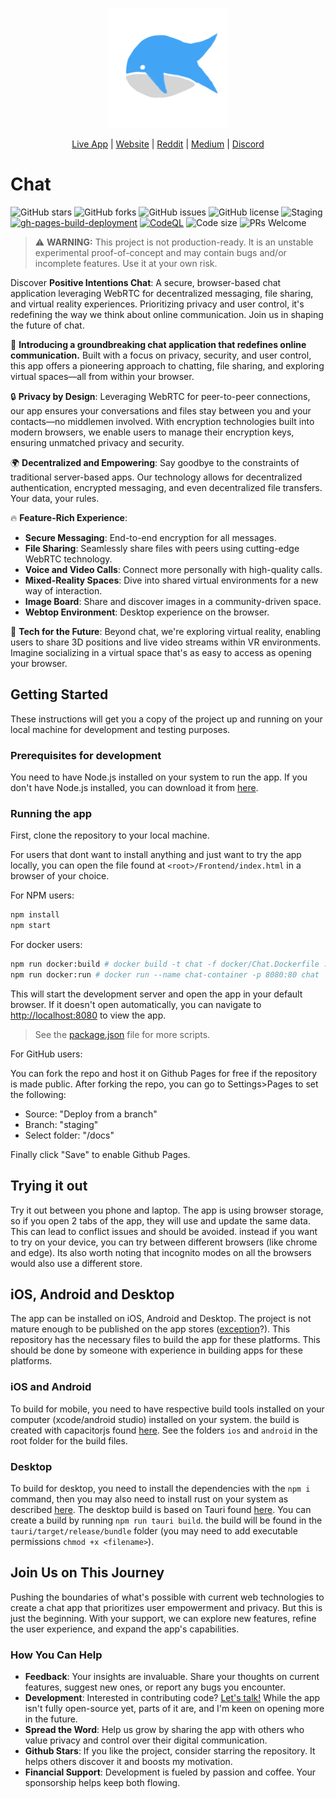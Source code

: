 

<p align="center">
  <img src="public/logo192.png" alt="App Logo" />
</p>

<div align="center">
  
[Live App](https://chat.positive-intentions.com) | [Website](https://positive-intentions.com) | [Reddit](https://www.reddit.com/r/positive_intentions) | [Medium](https://medium.com/@positive.intentions.com) | [Discord](https://discord.gg/unnQnR67nR)
</div>


# Chat

![GitHub stars](https://img.shields.io/github/stars/positive-intentions/chat?style=social) 
![GitHub forks](https://img.shields.io/github/forks/positive-intentions/chat?style=social) 
![GitHub issues](https://img.shields.io/github/issues/positive-intentions/chat) 
![GitHub license](https://img.shields.io/github/license/positive-intentions/chat) 
![Staging](https://github.com/positive-intentions/chat/actions/workflows/main_workflow.yaml/badge.svg) 
[![gh-pages-build-deployment](https://github.com/positive-intentions/chat/actions/workflows/pages/pages-build-deployment/badge.svg)](https://github.com/positive-intentions/chat/actions/workflows/pages/pages-build-deployment)
[![CodeQL](https://github.com/positive-intentions/chat/actions/workflows/codeql.yml/badge.svg)](https://github.com/positive-intentions/chat/actions/workflows/codeql.yml)
![Code size](https://img.shields.io/github/languages/code-size/positive-intentions/chat) 
![PRs Welcome](https://img.shields.io/badge/PRs-welcome-brightgreen.svg)

> ⚠️ **WARNING:** This project is not production-ready. It is an unstable experimental proof-of-concept and may contain bugs and/or incomplete features. Use it at your own risk.

Discover **Positive Intentions Chat**: A secure, browser-based chat application leveraging WebRTC for decentralized messaging, file sharing, and virtual reality experiences. Prioritizing privacy and user control, it's redefining the way we think about online communication. Join us in shaping the future of chat.


🚀 **Introducing a groundbreaking chat application that redefines online communication.** Built with a focus on privacy, security, and user control, this app offers a pioneering approach to chatting, file sharing, and exploring virtual spaces—all from within your browser.

🔒 **Privacy by Design**: Leveraging WebRTC for peer-to-peer connections, our app ensures your conversations and files stay between you and your contacts—no middlemen involved. With encryption technologies built into modern browsers, we enable users to manage their encryption keys, ensuring unmatched privacy and security.

🌍 **Decentralized and Empowering**: Say goodbye to the constraints of traditional server-based apps. Our technology allows for decentralized authentication, encrypted messaging, and even decentralized file transfers. Your data, your rules.

🔥 **Feature-Rich Experience**:
- **Secure Messaging**: End-to-end encryption for all messages.
- **File Sharing**: Seamlessly share files with peers using cutting-edge WebRTC technology.
- **Voice and Video Calls**: Connect more personally with high-quality calls.
- **Mixed-Reality Spaces**: Dive into shared virtual environments for a new way of interaction.
- **Image Board**: Share and discover images in a community-driven space.
- **Webtop Environment**: Desktop experience on the browser.

👾 **Tech for the Future**: Beyond chat, we're exploring virtual reality, enabling users to share 3D positions and live video streams within VR environments. Imagine socializing in a virtual space that's as easy to access as opening your browser.


## Getting Started

These instructions will get you a copy of the project up and running on your local machine for development and testing purposes.

### Prerequisites for development

You need to have Node.js installed on your system to run the app. If you don't have Node.js installed, you can download it from [here](https://nodejs.org/).

### Running the app

First, clone the repository to your local machine.

For users that dont want to install anything and just want to try the app locally, you can open the file found at `<root>/Frontend/index.html` in a browser of your choice. 

For NPM users:

```bash
npm install
npm start
```

For docker users:

```bash
npm run docker:build # docker build -t chat -f docker/Chat.Dockerfile . --no-cache
npm run docker:run # docker run --name chat-container -p 8080:80 chat
```

This will start the development server and open the app in your default browser. If it doesn't open automatically, you can navigate to [http://localhost:8080](http://localhost:8080) to view the app.

> See the [package.json](package.json) file for more scripts.

For GitHub users:

You can fork the repo and host it on Github Pages for free if the repository is made public. After forking the repo, you can go to Settings>Pages to set the following:
- Source: "Deploy from a branch"
- Branch: "staging"
- Select folder: "/docs"

Finally click "Save" to enable Github Pages.  

## Trying it out

Try it out between you phone and laptop. The app is using browser storage, so if you open 2 tabs of the app, they will use and update the same data. This can lead to conflict issues and should be avoided. instead if you want to try on your device, you can try between different browsers (like chrome and edge). Its also worth noting that incognito modes on all the browsers would also use a different store.

## iOS, Android and Desktop

The app can be installed on iOS, Android and Desktop. The project is not mature enough to be published on the app stores ([exception](https://store.app/chat-staging-positive-intentions-com)?). This repository has the necessary files to build the app for these platforms. This should be done by someone with experience in building apps for these platforms.

### iOS and Android

To build for mobile, you need to have respective build tools installed on your computer (xcode/android studio) installed on your system. the build is created with capacitorjs found [here](https://capacitorjs.com/). See the folders `ios` and `android` in the root folder for the build files.

### Desktop

To build for desktop, you need to install the dependencies with the `npm i` command, then you may also need to install rust on your system as described [here](https://tauri.app/v1/guides/getting-started/prerequisites/). The desktop build is based on Tauri found [here](https://tauri.app/). You can create a build by running `npm run tauri build`. the build will be found in the `tauri/target/release/bundle` folder (you may need to add executable permissions `chmod +x <filename>`).


## Join Us on This Journey

Pushing the boundaries of what's possible with current web technologies to create a chat app that prioritizes user empowerment and privacy. But this is just the beginning. With your support, we can explore new features, refine the user experience, and expand the app's capabilities.

### How You Can Help

- **Feedback**: Your insights are invaluable. Share your thoughts on current features, suggest new ones, or report any bugs you encounter.
- **Development**: Interested in contributing code? [Let's talk!](https://www.reddit.com/r/positive_intentions) While the app isn't fully open-source yet, parts of it are, and I'm keen on opening more in the future.
- **Spread the Word**: Help us grow by sharing the app with others who value privacy and control over their digital communication.
- **Github Stars**: If you like the project, consider starring the repository. It helps others discover it and boosts my motivation.
- **Financial Support**: Development is fueled by passion and coffee. Your sponsorship helps keep both flowing.
